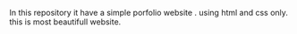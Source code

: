 In this repository it have a simple porfolio website .
using html and css only.
this is most beautifull website.
